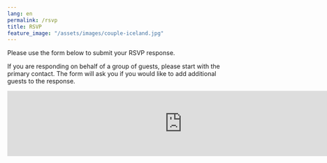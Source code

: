 ```yaml
---
lang: en
permalink: /rsvp
title: RSVP
feature_image: "/assets/images/couple-iceland.jpg"
---
```


Please use the form below to submit your RSVP response.

If you are responding on behalf of a group of guests, please start with the primary
contact. The form will ask you if you would like to add additional guests to the
response.

<iframe id="form" width="800px" src="https://forms.office.com/Pages/ResponsePage.aspx?id=DQSIkWdsW0yxEjajBLZtrQAAAAAAAAAAAAMAAL06tzxUODdPNVNBRDc4OVJMTlRVTVZNTFdKU09LTS4u&embed=true" frameborder="0" marginwidth="0" marginheight="0" allowfullscreen webkitallowfullscreen mozallowfullscreen msallowfullscreen> </iframe>
